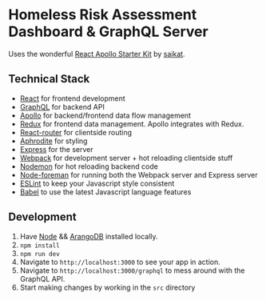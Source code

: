 # Homeless Risk Assessment Dashboard & GraphQL Server

Uses the wonderful [React Apollo Starter Kit](https://github.com/saikat/react-apollo-starter-kit) by [saikat](https://github.com/saikat).

## Technical Stack
* [React](https://facebook.github.io/react/) for frontend development
* [GraphQL](http://graphql.org/) for backend API
* [Apollo](http://apollostack.com) for backend/frontend data flow management
* [Redux](http://redux.js.org/) for frontend data management. Apollo integrates with Redux.
* [React-router](https://github.com/reactjs/react-router) for clientside routing
* [Aphrodite](https://github.com/Khan/aphrodite) for styling
* [Express](http://expressjs.com/) for the server
* [Webpack](https://webpack.github.io/) for development server + hot reloading clientside stuff
* [Nodemon](https://github.com/remy/nodemon) for hot reloading backend code
* [Node-foreman](https://github.com/strongloop/node-foreman) for running both the Webpack server and Express server
* [ESLint](http://eslint.org/) to keep your Javascript style consistent
* [Babel](https://babeljs.io/) to use the latest Javascript language features

## Development
1. Have [Node](https://nodejs.org/) && [ArangoDB](https://www.arangodb.com/download) installed locally.
1. `npm install`
1. `npm run dev`
1. Navigate to `http://localhost:3000` to see your app in action.
1. Navigate to `http://localhost:3000/graphql` to mess around with the GraphQL API.
1. Start making changes by working in the `src` directory
